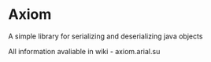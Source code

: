 # Axiom
A simple library for serializing and deserializing java objects

All information avaliable in wiki - axiom.arial.su
